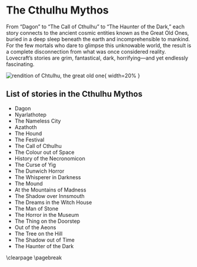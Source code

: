 # The Cthulhu Mythos

From “Dagon” to “The Call of Cthulhu” to “The Haunter of the Dark,” each story connects to the ancient cosmic entities known as the Great Old
Ones, buried in a deep sleep beneath the earth and incomprehensible to mankind. For the few mortals who dare to glimpse this unknowable world, the
result is a complete disconnection from what was once considered reality. Lovecraft’s stories are grim, fantastical, dark, horrifying—and yet
endlessly fascinating.  
  

![rendition of Chtulhu, the great old one](images/cthulhu-drawing.png){ width=20% }

## List of stories in the Cthulhu Mythos

* Dagon
* Nyarlathotep
* The Nameless City
* Azathoth
* The Hound
* The Festival
* The Call of Cthulhu
* The Colour out of Space
* History of the Necronomicon
* The Curse of Yig
* The Dunwich Horror
* The Whisperer in Darkness
* The Mound
* At the Mountains of Madness
* The Shadow over Innsmouth
* The Dreams in the Witch House
* The Man of Stone
* The Horror in the Museum
* The Thing on the Doorstep
* Out of the Aeons
* The Tree on the Hill
* The Shadow out of Time
* The Haunter of the Dark

\clearpage
\pagebreak